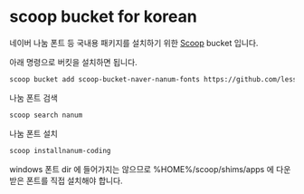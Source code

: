 # scoop bucket for korean

네이버 나눔 폰트 등 국내용 패키지를 설치하기 위한  [Scoop](http://scoop.sh) bucket 입니다.

아래 명령으로 버킷을 설치하면 됩니다.

```sh
scoop bucket add scoop-bucket-naver-nanum-fonts https://github.com/lesstif/scoop-bucket-for-korean.git
```

나눔 폰트 검색
```sh
scoop search nanum
```

나눔 폰트 설치
```sh
scoop installnanum-coding
```

windows 폰트 dir 에 들어가지는 않으므로 %HOME%/scoop/shims/apps 에 다운받은 폰트를 직접 설치해야 합니다.
